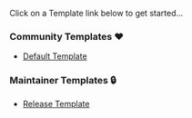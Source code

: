 <!-- -------^^^^^---------- -->

<!-- IMPORTANT: Click on the "Preview" tab above... -->

<!-- Do NOT edit this template! Select one from the "Preview" tab. -->

<!-- From the "Preview" tab you can select a template below. -->

Click on a Template link below to get started...

### Community Templates ❤️

<!-- Use Preview Tab -->

- [Default Template](?expand=1&template=default.md)

### Maintainer Templates 🔒

<!-- Use Preview Tab -->

- [Release Template](?expand=1&template=release.md)
